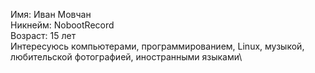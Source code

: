 Имя: Иван Мовчан\
Никнейм: NobootRecord\
Возраст: 15 лет\
Интересуюсь компьютерами, программированием, Linux, музыкой, любительской фотографией, иностранными языками\
